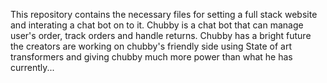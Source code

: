 This repository contains the necessary files for setting a full stack website and interating a chat bot on to it. Chubby is a chat bot that can manage user's order, track orders and handle returns.
Chubby has a bright future the creators are working on chubby's friendly side using State of art transformers and giving chubby much more power than what he has currently...
